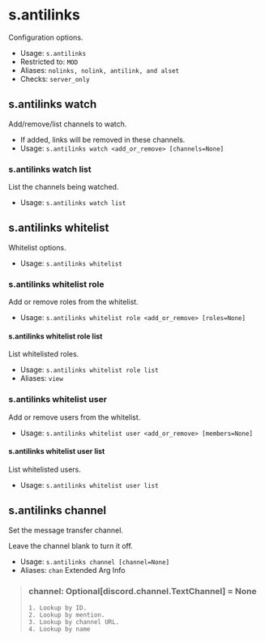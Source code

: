 # s.antilinks
Configuration options.<br/>
 - Usage: `s.antilinks`
 - Restricted to: `MOD`
 - Aliases: `nolinks, nolink, antilink, and alset`
 - Checks: `server_only`
## s.antilinks watch
Add/remove/list channels to watch.<br/>

- If added, links will be removed in these channels.<br/>
 - Usage: `s.antilinks watch <add_or_remove> [channels=None]`
### s.antilinks watch list
List the channels being watched.<br/>
 - Usage: `s.antilinks watch list`
## s.antilinks whitelist
Whitelist options.<br/>
 - Usage: `s.antilinks whitelist`
### s.antilinks whitelist role
Add or remove roles from the whitelist.<br/>
 - Usage: `s.antilinks whitelist role <add_or_remove> [roles=None]`
#### s.antilinks whitelist role list
List whitelisted roles.<br/>
 - Usage: `s.antilinks whitelist role list`
 - Aliases: `view`
### s.antilinks whitelist user
Add or remove users from the whitelist.<br/>
 - Usage: `s.antilinks whitelist user <add_or_remove> [members=None]`
#### s.antilinks whitelist user list
List whitelisted users.<br/>
 - Usage: `s.antilinks whitelist user list`
## s.antilinks channel
Set the message transfer channel.<br/>

Leave the channel blank to turn it off.<br/>
 - Usage: `s.antilinks channel [channel=None]`
 - Aliases: `chan`
Extended Arg Info
> ### channel: Optional[discord.channel.TextChannel] = None
> 
> 
>     1. Lookup by ID.
>     2. Lookup by mention.
>     3. Lookup by channel URL.
>     4. Lookup by name
> 
>     
